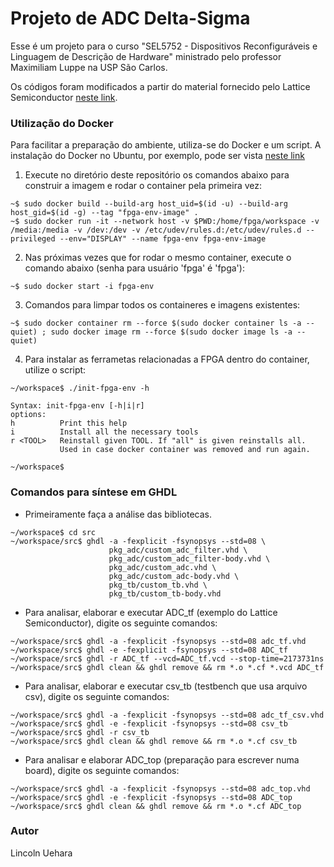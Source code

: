 # Projeto de ADC Delta-Sigma

Esse é um projeto para o curso "SEL5752 - Dispositivos Reconfiguráveis e Linguagem de Descrição de Hardware" ministrado pelo professor Maximiliam Luppe na USP São Carlos.

Os códigos foram modificados a partir do material fornecido pelo Lattice Semiconductor [neste link](https://www.latticesemi.com/products/designsoftwareandip/intellectualproperty/referencedesigns/referencedesign03/simplesigmadeltaadc).

### Utilização do Docker

Para facilitar a preparação do ambiente, utiliza-se do Docker e um script. A instalação do Docker no Ubuntu, por exemplo, pode ser vista [neste link](https://docs.docker.com/engine/install/ubuntu/)

1. Execute no diretório deste repositório os comandos abaixo para construir a imagem e rodar o container pela primeira vez:
``` 
~$ sudo docker build --build-arg host_uid=$(id -u) --build-arg host_gid=$(id -g) --tag "fpga-env-image" .
~$ sudo docker run -it --network host -v $PWD:/home/fpga/workspace -v /media:/media -v /dev:/dev -v /etc/udev/rules.d:/etc/udev/rules.d --privileged --env="DISPLAY" --name fpga-env fpga-env-image
```

2. Nas próximas vezes que for rodar o mesmo container, execute o comando abaixo (senha para usuário 'fpga' é 'fpga'):
```
~$ sudo docker start -i fpga-env
```

3. Comandos para limpar todos os containeres e imagens existentes:
```
~$ sudo docker container rm --force $(sudo docker container ls -a --quiet) ; sudo docker image rm --force $(sudo docker image ls -a --quiet)
```

4. Para instalar as ferrametas relacionadas a FPGA dentro do container, utilize o script:
```
~/workspace$ ./init-fpga-env -h

Syntax: init-fpga-env [-h|i|r]
options:
h          Print this help
i          Install all the necessary tools
r <TOOL>   Reinstall given TOOL. If "all" is given reinstalls all.
           Used in case docker container was removed and run again.

~/workspace$
```

### Comandos para síntese em GHDL

* Primeiramente faça a análise das bibliotecas.

```
~/workspace$ cd src
~/workspace/src$ ghdl -a -fexplicit -fsynopsys --std=08 \
                      pkg_adc/custom_adc_filter.vhd \
                      pkg_adc/custom_adc_filter-body.vhd \
                      pkg_adc/custom_adc.vhd \
                      pkg_adc/custom_adc-body.vhd \
                      pkg_tb/custom_tb.vhd \
                      pkg_tb/custom_tb-body.vhd
```

* Para analisar, elaborar e executar ADC_tf (exemplo do Lattice Semiconductor), digite os seguinte comandos:

```
~/workspace/src$ ghdl -a -fexplicit -fsynopsys --std=08 adc_tf.vhd
~/workspace/src$ ghdl -e -fexplicit -fsynopsys --std=08 ADC_tf
~/workspace/src$ ghdl -r ADC_tf --vcd=ADC_tf.vcd --stop-time=2173731ns
~/workspace/src$ ghdl clean && ghdl remove && rm *.o *.cf *.vcd ADC_tf
```

* Para analisar, elaborar e executar csv_tb (testbench que usa arquivo csv), digite os seguinte comandos:

```
~/workspace/src$ ghdl -a -fexplicit -fsynopsys --std=08 adc_tf_csv.vhd
~/workspace/src$ ghdl -e -fexplicit -fsynopsys --std=08 csv_tb
~/workspace/src$ ghdl -r csv_tb
~/workspace/src$ ghdl clean && ghdl remove && rm *.o *.cf csv_tb
```

* Para analisar e elaborar ADC_top (preparação para escrever numa board), digite os seguinte comandos:

```
~/workspace/src$ ghdl -a -fexplicit -fsynopsys --std=08 adc_top.vhd
~/workspace/src$ ghdl -e -fexplicit -fsynopsys --std=08 ADC_top
~/workspace/src$ ghdl clean && ghdl remove && rm *.o *.cf ADC_top
```

### Autor

Lincoln Uehara

